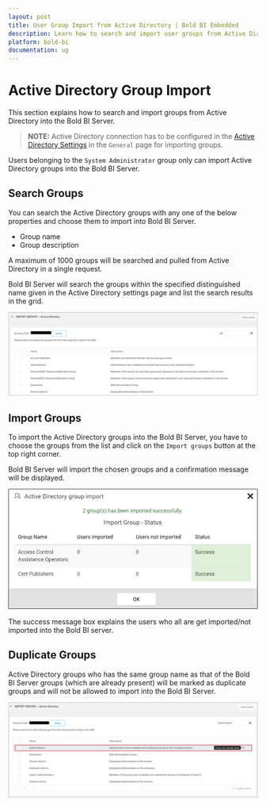 ```yaml
---
layout: post
title: User Group Import from Active Directory | Bold BI Embedded
description: Learn how to search and import user groups from Active Directory into Bold BI Embedded. Only System Administrators can import AD groups.
platform: bold-bi
documentation: ug
---
```


# Active Directory Group Import

This section explains how to search and import groups from Active Directory into the Bold BI Server.

> **NOTE:**  Active Directory connection has to be configured in the [Active Directory Settings](/embedded-bi/site-administration/active-directory/) in the `General` page for importing groups.

Users belonging to the `System Administrator` group only can import Active Directory groups into the Bold BI Server.

## Search Groups

You can search the Active Directory groups with any one of the below properties and choose them to import into Bold BI Server.

* Group name
* Group description

A maximum of 1000 groups will be searched and pulled from Active Directory in a single request. 

Bold BI Server will search the groups within the specified distinguished name given in the Active Directory settings page and list the search results in the grid.

![Import groups from Active Directory Server](/static/assets/embedded/managing-resources/manage-groups/images/Searched-groups-list.png)  

## Import Groups

To import the Active Directory groups into the Bold BI Server, you have to choose the groups from the list and click on the `Import groups` button at the top right corner.

Bold BI Server will import the chosen groups and a confirmation message will be displayed.

![Success message after imported the Active Directory groups](/static/assets/embedded/managing-resources/manage-groups/images/Active-Directory-group-import-success-window.png)  

The success message box explains the users who all are get imported/not imported into the Bold BI server.

## Duplicate Groups

Active Directory groups who has the same group name as that of the Bold BI Server groups (which are already present) will be marked as duplicate groups and will not be allowed to import into the Bold BI Server.

![Duplicated Active Directory Groups](/static/assets/embedded/managing-resources/manage-groups/images/Active-Directory-Duplicate-group.png)
